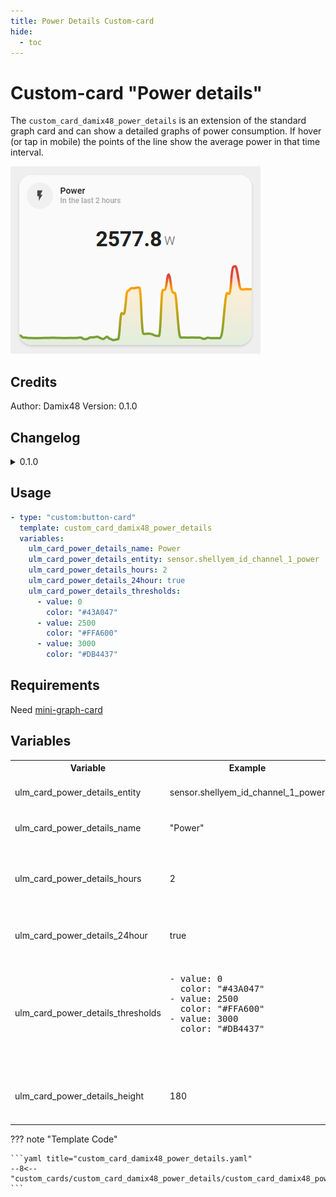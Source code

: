```yaml
---
title: Power Details Custom-card
hide:
  - toc
---
```


<!-- markdownlint-disable MD046 -->

# Custom-card "Power details"

The `custom_card_damix48_power_details` is an extension of the standard graph card and can show a detailed graphs of power consumption. If hover (or tap in mobile) the points of the line show the average power in that time interval.

![Power details](../../assets/img/custom_power_details.png)

## Credits

Author: Damix48
Version: 0.1.0

## Changelog

<details>
<summary>0.1.0</summary>
Initial release.
</details>

## Usage

```yaml
- type: "custom:button-card"
  template: custom_card_damix48_power_details
  variables:
    ulm_card_power_details_name: Power
    ulm_card_power_details_entity: sensor.shellyem_id_channel_1_power
    ulm_card_power_details_hours: 2
    ulm_card_power_details_24hour: true
    ulm_card_power_details_thresholds:
      - value: 0
        color: "#43A047"
      - value: 2500
        color: "#FFA600"
      - value: 3000
        color: "#DB4437"
```

## Requirements

Need [mini-graph-card](https://github.com/kalkih/mini-graph-card)

## Variables

<table>
<tr>
<th>Variable</th>
<th>Example</th>
<th>Required</th>
<th>Explanation</th>
</tr>
<tr>
<td>ulm_card_power_details_entity</td>
<td>sensor.shellyem_id_channel_1_power</td>
<td>yes</td>
<td>Power sensor entity</td>
</tr>
<tr>
<td>ulm_card_power_details_name</td>
<td>"Power"</td>
<td>no</td>
<td>Name to show on card.</td>
</tr>
<tr>
<td>ulm_card_power_details_hours</td>
<td>2</td>
<td>no</td>
<td>Number of hour to show in the graph (2 is the default value)</td>
</tr>
<tr>
<td>ulm_card_power_details_24hour</td>
<td>true</td>
<td>no</td>
<td>Switch from AM/PM (default) to 24h format</td>
</tr>
<tr>
<td>ulm_card_power_details_thresholds</td>
<td>
<pre>
- value: 0
  color: "#43A047"
- value: 2500
  color: "#FFA600"
- value: 3000
  color: "#DB4437"
<pre>
</td>
<td>no</td>
<td>Thresholds to change color in the graph according to power value (default is only one color)</td>
</tr>
<tr>
<td>ulm_card_power_details_height</td>
<td>180</td>
<td>no</td>
<td>Height of the graph (180 is the default value)</td>
</tr>
</table>

??? note "Template Code"

    ```yaml title="custom_card_damix48_power_details.yaml"
    --8<-- "custom_cards/custom_card_damix48_power_details/custom_card_damix48_power_details.yaml"
    ```

